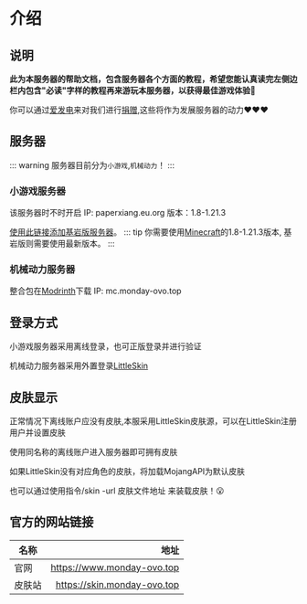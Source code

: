 # 介绍
## 说明
**此为本服务器的帮助文档，包含服务器各个方面的教程，希望您能认真读完左侧边栏内包含"必读"字样的教程再来游玩本服务器，以获得最佳游戏体验:tada:**  

你可以通过[爱发电](https://afdian.com/a/jdnjk)来对我们进行[捐赠](help.md),这些将作为发展服务器的动力❤❤❤


## 服务器
::: warning
服务器目前分为`小游戏`,`机械动力`！
:::
### 小游戏服务器
该服务器时不时开启
IP: paperxiang.eu.org
版本：1.8-1.21.3

[使用此链接添加基岩版服务器](minecraft://?addExternalServer=Monday|play.simpfun.cn:14977 "跳转添加服务器")。
::: tip
你需要使用[Minecraft](https://www.minecraft.net "跳转到Minecraft官网")的1.8-1.21.3版本,
基岩版则需要使用最新版本。
:::  

### 机械动力服务器
整合包在[Modrinth](https://modrinth.com/modpack/ccraftcreate "跳转到下载页面")下载
IP: mc.monday-ovo.top   

## 登录方式
小游戏服务器采用离线登录，也可正版登录并进行验证  

机械动力服务器采用外置登录[LittleSkin](https://littleskin.cn)

## 皮肤显示
正常情况下离线账户应没有皮肤,本服采用LittleSkin皮肤源，可以在LittleSkin注册用户并设置皮肤  

使用同名称的离线账户进入服务器即可拥有皮肤  

如果LittleSkin没有对应角色的皮肤，将加载MojangAPI为默认皮肤    

也可以通过使用指令/skin -url 皮肤文件地址 来装载皮肤！😮  

## 官方的网站链接
| 名称          | 地址          |
| ------------- |-------------:|
| 官网          | https://www.monday-ovo.top |
| 皮肤站          | https://skin.monday-ovo.top |

